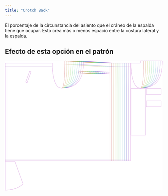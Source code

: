 ```yaml
---
title: "Crotch Back"
---
```


El porcentaje de la circunstancia del asiento que el cráneo de la espalda tiene que ocupar. Esto crea más o menos espacio entre la costura lateral y la espalda.

## Efecto de esta opción en el patrón

![Esta imagen muestra el efecto de esta opción superponiendo varias variantes que tienen un valor diferente para esta opción](waralee_crotchback_sample.svg "Efecto de esta opción en el patrón")
